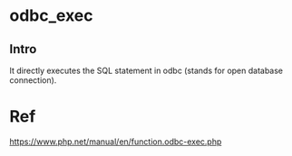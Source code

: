 # odbc_exec
## Intro
It directly executes the SQL statement in odbc (stands for open database connection).

# Ref
https://www.php.net/manual/en/function.odbc-exec.php
